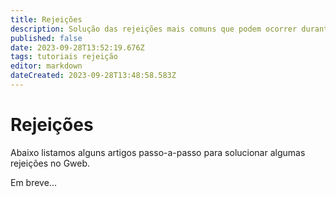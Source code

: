 ```yaml
---
title: Rejeições
description: Solução das rejeições mais comuns que podem ocorrer durante o uso do sistema. 
published: false
date: 2023-09-28T13:52:19.676Z
tags: tutoriais rejeição
editor: markdown
dateCreated: 2023-09-28T13:48:58.583Z
---
```


# Rejeições
Abaixo listamos alguns artigos passo-a-passo para solucionar algumas rejeições no Gweb.

Em breve...
